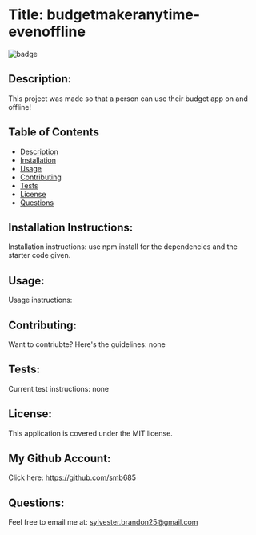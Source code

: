 
# Title: budgetmakeranytime-evenoffline 
![badge](https://img.shields.io/badge/license-MIT-darkred)

## Description:

This project was made so that a person can use their budget app on and offline!

## Table of Contents
- [Description](#description)
- [Installation](#installation)
- [Usage](#usage)
- [Contributing](#contributing)
- [Tests](#tests)
- [License](#license)
- [Questions](#questions)

## Installation Instructions:
Installation instructions: use npm install for the dependencies and the starter code given.

## Usage:
Usage instructions: 

## Contributing:
Want to contriubte? Here's the guidelines: none

## Tests:
Current test instructions: none

## License:
This application is covered under the MIT license. 

## My Github Account:
  Click here: https://github.com/smb685

  ## Questions:
  Feel free to email me at: sylvester.brandon25@gmail.com
